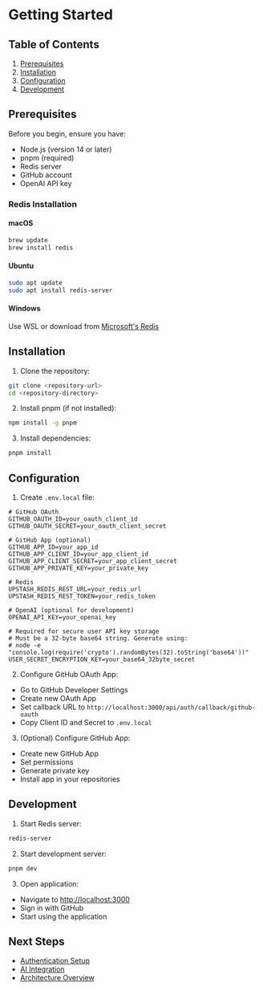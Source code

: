 # Getting Started

## Table of Contents

1. [Prerequisites](#prerequisites)
2. [Installation](#installation)
3. [Configuration](#configuration)
4. [Development](#development)

## Prerequisites

Before you begin, ensure you have:

- Node.js (version 14 or later)
- pnpm (required)
- Redis server
- GitHub account
- OpenAI API key

### Redis Installation

#### macOS

```bash
brew update
brew install redis
```

#### Ubuntu

```bash
sudo apt update
sudo apt install redis-server
```

#### Windows

Use WSL or download from [Microsoft's Redis](https://github.com/microsoftarchive/redis/releases)

## Installation

1. Clone the repository:

```bash
git clone <repository-url>
cd <repository-directory>
```

2. Install pnpm (if not installed):

```bash
npm install -g pnpm
```

3. Install dependencies:

```bash
pnpm install
```

## Configuration

1. Create `.env.local` file:

```env
# GitHub OAuth
GITHUB_OAUTH_ID=your_oauth_client_id
GITHUB_OAUTH_SECRET=your_oauth_client_secret

# GitHub App (optional)
GITHUB_APP_ID=your_app_id
GITHUB_APP_CLIENT_ID=your_app_client_id
GITHUB_APP_CLIENT_SECRET=your_app_client_secret
GITHUB_APP_PRIVATE_KEY=your_private_key

# Redis
UPSTASH_REDIS_REST_URL=your_redis_url
UPSTASH_REDIS_REST_TOKEN=your_redis_token

# OpenAI (optional for development)
OPENAI_API_KEY=your_openai_key

# Required for secure user API key storage
# Must be a 32-byte base64 string. Generate using:
# node -e "console.log(require('crypto').randomBytes(32).toString('base64'))"
USER_SECRET_ENCRYPTION_KEY=your_base64_32byte_secret
```

2. Configure GitHub OAuth App:

- Go to GitHub Developer Settings
- Create new OAuth App
- Set callback URL to `http://localhost:3000/api/auth/callback/github-oauth`
- Copy Client ID and Secret to `.env.local`

3. (Optional) Configure GitHub App:

- Create new GitHub App
- Set permissions
- Generate private key
- Install app in your repositories

## Development

1. Start Redis server:

```bash
redis-server
```

2. Start development server:

```bash
pnpm dev
```

3. Open application:

- Navigate to [http://localhost:3000](http://localhost:3000)
- Sign in with GitHub
- Start using the application

## Next Steps

- [Authentication Setup](../guides/authentication.md)
- [AI Integration](../guides/ai-integration.md)
- [Architecture Overview](../guides/architecture.md)
